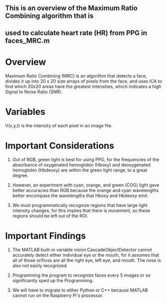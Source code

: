 ## This is an overview of the Maximum Ratio Combining algorithm that is
## used to calculate heart rate (HR) from PPG in faces_MRC.m

# Overview

Maximum Ratio Combining (MRC) is an algorithm that detects a face, divides it up into 20 x 20 size arrays of pixels from the face, and uses ICA to find which 20x20 areas have the greatest intensities, which indicates a high Signal to Noise Ratio (SNR).

# Variables

V(x,y,t) is the intensity of each pixel in an image file.

# Important Considerations

1. Out of RGB, green light is best for using PPG, for the frequencies of the absorbance of oxygenated hemoglobin (Hboxy) and deoxygenated hemoglobin (Hbdeoxy) are within the green light range, to a great degree.

2. However, an experiment with cyan, orange, and green (COG) light gave better accuracies than RGB because the orange and cyan wavelengths better encompass the wavelengths that Hboxy and Hbdeoxy emit.

3. We must programmatically recognize regions that have large light intensity changes, for this implies that there is movement, so these regions should be left out of the ROI.

# Important Findings

1. The MATLAB built-in variable vision.CascadeObjectDetector cannot accurately detect either individual eye or the mouth, for it assumes that all of those orifices are all the right eye, left eye, and mouth. The nose is also not easily recognized.

2. Programming the program to recognize faces every 5 images or so significantly sped up the Programming.

3. We will have to migrate to either Python or C++ because MATLAB cannot run on the Raspberry Pi's processor.
